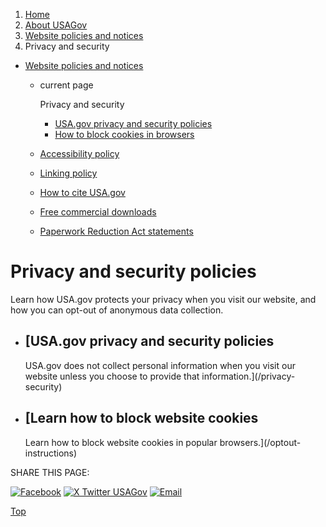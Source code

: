 1. [Home](/)
2. [About USAGov](/about)
3. [Website policies and notices](/website-policies-and-notices)
4. Privacy and security

* [Website policies and notices](/website-policies-and-notices)
  + current page

    Privacy and security

    - [USA.gov privacy and security policies](/privacy-security)
    - [How to block cookies in browsers](/optout-instructions)
  + [Accessibility policy](/accessibility)
  + [Linking policy](/linking-policy)
  + [How to cite USA.gov](/how-to-cite)
  + [Free commercial downloads](/free-commercial-downloads)
  + [Paperwork Reduction Act statements](/paperwork-reduction-act-statements)

Privacy and security policies
=============================

Learn how USA.gov protects your privacy when you visit our website, and how you can opt-out of anonymous data collection.

* [USA.gov privacy and security policies
  -------------------------------------

  USA.gov does not collect personal information when you visit our website unless you choose to provide that information.](/privacy-security)
* [Learn how to block website cookies
  ----------------------------------

  Learn how to block website cookies in popular browsers.](/optout-instructions)

SHARE THIS PAGE:

[![Facebook](/themes/custom/usagov/images/social-media-icons/Facebook_Icon.svg)](https://www.facebook.com/sharer/sharer.php?u=https://www.usa.gov/privacy&v=3)
[![X Twitter USAGov](/themes/custom/usagov/images/social-media-icons/X_Twitter_Icon.svg?version=2)](https://twitter.com/intent/tweet?source=webclient&text=https://www.usa.gov/privacy)
[![Email](/themes/custom/usagov/images/social-media-icons/Email_Icon.svg?version=2)](mailto:?subject=https://www.usa.gov/privacy)

[Top](#main-content)